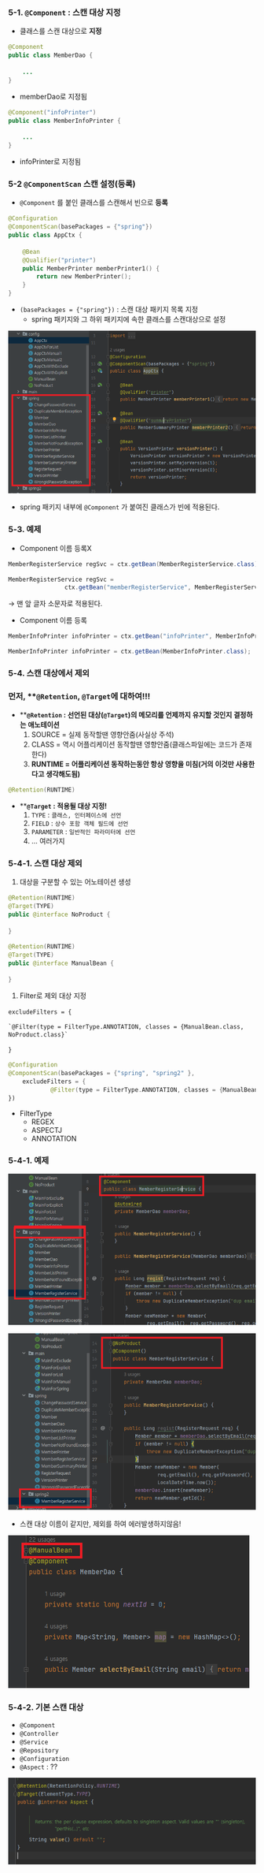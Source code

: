 ### 5-1. `@Component` : 스캔 대상 지정

- 클래스를 스캔 대상으로 **지정**

```java
@Component
public class MemberDao {

	...
}
```

- memberDao로 지정됨

```java
@Component("infoPrinter")
public class MemberInfoPrinter {

	...
}
```

- infoPrinter로 지정됨

### 5-2 `@ComponentScan` 스캔 설정(등록)

- `@Component` 를 붙인 클래스를 스캔해서 빈으로 **등록**

```kotlin
@Configuration
@ComponentScan(basePackages = {"spring"})
public class AppCtx {

	@Bean
	@Qualifier("printer")
	public MemberPrinter memberPrinter1() {
		return new MemberPrinter();
	}
}
```

- `(basePackages = {"spring"})` : 스캔 대상 패키지 목록 지정
    - spring 패키지와 그 하위 패키지에 속한 클래스를 스캔대상으로 설정
  
![](image/5-1.png)

- spring 패키지 내부에 `@Component` 가 붙여진 클래스가 빈에 적용된다.

### 5-3. 예제

- Component 이름 등록X

```java
MemberRegisterService regSvc = ctx.getBean(MemberRegisterService.class);
```

```java
MemberRegisterService regSvc = 
				ctx.getBean("memberRegisterService", MemberRegisterService.class);
```

→ 맨 앞 글자 소문자로 적용된다.

- Component 이름 등록

```java
MemberInfoPrinter infoPrinter = ctx.getBean("infoPrinter", MemberInfoPrinter.class);
```

```java
MemberInfoPrinter infoPrinter = ctx.getBean(MemberInfoPrinter.class);
```

### 5-4. 스캔 대상에서 제외

### 먼저, ****`@Retention`, `@Target`에 대하여!!!**

- ****`@Retention` : 선언된 대상(`@Target`)의 메모리를 언제까지 유지할 것인지 결정하는 애노테이션**
    1. SOURCE = 실제 동작할땐 영향안줌(사실상 주석)
    2. CLASS = 역시 어플리케이션 동작할땐 영향안줌(클래스파일에는 코드가 존재한다)
    3. **RUNTIME = 어플리케이션 동작하는동안 항상 영향을 미침(거의 이것만 사용한다고 생각해도됨)**

```kotlin
@Retention(RUNTIME)
```

- ****`@Target` : 적용될 대상 지정!**
    1. `TYPE` : `클래스, 인터페이스에 선언`
    2. `FIELD` : `상수 포함 객체 필드에 선언`
    3. `PARAMETER` : `일반적인 파라미터에 선언`
    4. … 여러가지

### 5-4-1. 스캔 대상 제외

1. 대상을 구분할 수 있는 어노테이션 생성

```kotlin
@Retention(RUNTIME)
@Target(TYPE)
public @interface NoProduct {

}
```

```kotlin
@Retention(RUNTIME)
@Target(TYPE)
public @interface ManualBean {

}
```

1. Filter로 제외 대상 지정

`excludeFilters = {`

	`@Filter(type = FilterType.ANNOTATION, classes = {ManualBean.class, NoProduct.class}`

`}`

```kotlin
@Configuration
@ComponentScan(basePackages = {"spring", "spring2" }, 
	excludeFilters = { 
			@Filter(type = FilterType.ANNOTATION, classes = {ManualBean.class, NoProduct.class} )
})
```

- FilterType
    - REGEX
    - ASPECTJ
    - ANNOTATION

### 5-4-1. 예제

![](image/5-2.png)


![](image/5-3.png)


- 스캔 대상 이름이 같지만, 제외를 하여 에러발생하지않음!


![](image/5-5.png)


### 5-4-2. 기본 스캔 대상

- `@Component`
- `@Controller`
- `@Service`
- `@Repository`
- `@Configuration`
- `@Aspect` : ??

![](image/5-4.png)